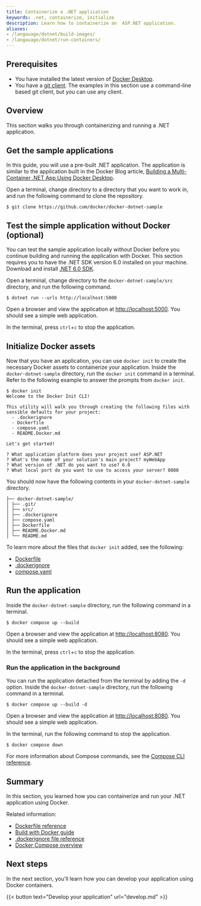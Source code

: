 ```yaml
---
title: Containerize a .NET application
keywords: .net, containerize, initialize
description: Learn how to containerize an  ASP.NET application.
aliases:
- /langauage/dotnet/build-images/
- /langauage/dotnet/run-containers/
---
```


## Prerequisites

* You have installed the latest version of [Docker
  Desktop](../../get-docker.md).
* You have a [git client](https://git-scm.com/downloads). The examples in this
  section use a command-line based git client, but you can use any client.

## Overview

This section walks you through containerizing and running a .NET
application.

## Get the sample applications

In this guide, you will use a pre-built .NET application. The application is
similar to the application built in the Docker Blog article, [Building a
Multi-Container .NET App Using Docker
Desktop](https://www.docker.com/blog/building-multi-container-net-app-using-docker-desktop/).

Open a terminal, change directory to a directory that you want to work in, and
run the following command to clone the repository.

```console
$ git clone https://github.com/docker/docker-dotnet-sample
```

## Test the simple application without Docker (optional)

You can test the sample application locally without Docker before you continue
building and running the application with Docker. This section requires you to
have the .NET SDK version 6.0 installed on your machine. Download and install
[.NET 6.0 SDK](https://dotnet.microsoft.com/download).

Open a terminal, change directory to the `docker-dotnet-sample/src` directory,
and run the following command.

```console
$ dotnet run --urls http://localhost:5000
```

Open a browser and view the application at [http://localhost:5000](http://localhost:5000). You should see a simple web application.

In the terminal, press `ctrl`+`c` to stop the application.

## Initialize Docker assets

Now that you have an application, you can use `docker init` to create the
necessary Docker assets to containerize your application. Inside the
`docker-dotnet-sample` directory, run the `docker init` command in a terminal.
Refer to the following example to answer the prompts from `docker init`.

```console
$ docker init
Welcome to the Docker Init CLI!

This utility will walk you through creating the following files with sensible defaults for your project:
  - .dockerignore
  - Dockerfile
  - compose.yaml
  - README.Docker.md

Let's get started!

? What application platform does your project use? ASP.NET
? What's the name of your solution's main project? myWebApp
? What version of .NET do you want to use? 6.0
? What local port do you want to use to access your server? 8080
```

You should now have the following contents in your `docker-dotnet-sample`
directory.

```
├── docker-dotnet-sample/
│ ├── .git/
│ ├── src/
│ ├── .dockerignore
│ ├── compose.yaml
│ ├── Dockerfile
│ ├── README.Docker.md
│ └── README.md
```

To learn more about the files that `docker init` added, see the following:
 - [Dockerfile](../../engine/reference/builder.md)
 - [.dockerignore](../../engine/reference/builder.md#dockerignore-file)
 - [compose.yaml](../../compose/compose-file/_index.md)

## Run the application

Inside the `docker-dotnet-sample` directory, run the following command in a
terminal.

```console
$ docker compose up --build
```

Open a browser and view the application at [http://localhost:8080](http://localhost:8080). You should see a simple web application.

In the terminal, press `ctrl`+`c` to stop the application.

### Run the application in the background

You can run the application detached from the terminal by adding the `-d`
option. Inside the `docker-dotnet-sample` directory, run the following command
in a terminal.

```console
$ docker compose up --build -d
```

Open a browser and view the application at [http://localhost:8080](http://localhost:8080). You should see a simple web application.

In the terminal, run the following command to stop the application.

```console
$ docker compose down
```

For more information about Compose commands, see the [Compose CLI
reference](../../compose/reference/_index.md).

## Summary

In this section, you learned how you can containerize and run your .NET
application using Docker.

Related information:
 - [Dockerfile reference](../../engine/reference/builder.md)
 - [Build with Docker guide](../../build/guide/index.md)
 - [.dockerignore file reference](../../engine/reference/builder.md#dockerignore-file)
 - [Docker Compose overview](../../compose/_index.md)

## Next steps

In the next section, you'll learn how you can develop your application using
Docker containers.

{{< button text="Develop your application" url="develop.md" >}}